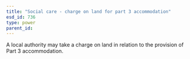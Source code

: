 ```yaml
---
title: "Social care - charge on land for part 3 accommodation"
esd_id: 736
type: power
parent_id:  
---
```


A local authority may take a charge on land in relation to the provision of Part 3 accommodation.

